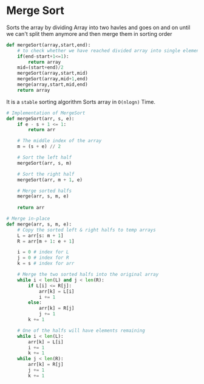 # Merge Sort
Sorts the array by dividing Array into two havles and goes on and on until we can't split them anymore and then merge them in sorting order

```python
def mergeSort(array,start,end):
    # to check whether we have reached divided array into single elements
    if(end-start+1<=1):
        return array
    mid=(start+end)/2
    mergeSort(array,start,mid)
    mergeSort(array,mid+1,end)
    merge(array,start,mid,end)
    return array
```
It is a `stable` sorting algorithm
Sorts array in `O(nlogn)` Time.
```python
# Implementation of MergeSort
def mergeSort(arr, s, e):
    if e - s + 1 <= 1:
        return arr

    # The middle index of the array
    m = (s + e) // 2

    # Sort the left half
    mergeSort(arr, s, m)

    # Sort the right half
    mergeSort(arr, m + 1, e)

    # Merge sorted halfs
    merge(arr, s, m, e)
    
    return arr

# Merge in-place
def merge(arr, s, m, e):
    # Copy the sorted left & right halfs to temp arrays
    L = arr[s: m + 1]
    R = arr[m + 1: e + 1]

    i = 0 # index for L
    j = 0 # index for R
    k = s # index for arr

    # Merge the two sorted halfs into the original array
    while i < len(L) and j < len(R):
        if L[i] <= R[j]:
            arr[k] = L[i]
            i += 1
        else:
            arr[k] = R[j]
            j += 1
        k += 1

    # One of the halfs will have elements remaining
    while i < len(L):
        arr[k] = L[i]
        i += 1
        k += 1
    while j < len(R):
        arr[k] = R[j]
        j += 1
        k += 1
```
